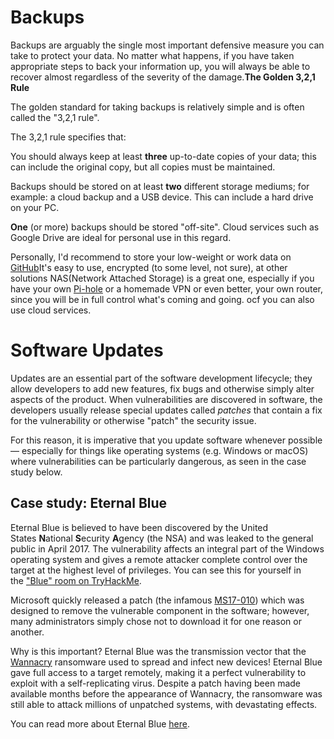 # Backups
Backups are arguably the single most important defensive measure you can take to protect your data. No matter what happens, if you have taken appropriate steps to back your information up, you will always be able to recover almost regardless of the severity of the damage.**The Golden 3,2,1 Rule**

The golden standard for taking backups is relatively simple and is often called the "3,2,1 rule".

The 3,2,1 rule specifies that:  

You should always keep at least **three** up-to-date copies of your data; this can include the original copy, but all copies must be maintained.  

Backups should be stored on at least **two** different storage mediums; for example: a cloud backup and a USB device. This can include a hard drive on your PC.  

**One** (or more) backups should be stored "off-site". Cloud services such as Google Drive are ideal for personal use in this regard.

Personally, I'd recommend to store your low-weight or work data on [GitHub](https://github.com/)It's easy to use, encrypted (to some level, not sure), at other solutions NAS(Network Attached Storage) is a great one, especially if you have your own [Pi-hole](https://pi-hole.net/) or a homemade VPN or even better, your own router, since you will be in full control what's coming and going. ocf you can also use cloud services.
# Software Updates

Updates are an essential part of the software development lifecycle; they allow developers to add new features, fix bugs and otherwise simply alter aspects of the product. When vulnerabilities are discovered in software, the developers usually release special updates called _patches_ that contain a fix for the vulnerability or otherwise "patch" the security issue.

For this reason, it is imperative that you update software whenever possible — especially for things like operating systems (e.g. Windows or macOS) where vulnerabilities can be particularly dangerous, as seen in the case study below.

## Case study: Eternal Blue

Eternal Blue is believed to have been discovered by the United States **N**ational **S**ecurity **A**gency (the NSA) and was leaked to the general public in April 2017. The vulnerability affects an integral part of the Windows operating system and gives a remote attacker complete control over the target at the highest level of privileges. You can see this for yourself in the ["Blue" room on TryHackMe](https://tryhackme.com/room/blue).

Microsoft quickly released a patch (the infamous [MS17-010](https://docs.microsoft.com/en-us/security-updates/SecurityBulletins/2017/ms17-010)) which was designed to remove the vulnerable component in the software; however, many administrators simply chose not to download it for one reason or another.

Why is this important? Eternal Blue was the transmission vector that the [Wannacry](https://www.malwarebytes.com/wannacry) ransomware used to spread and infect new devices! Eternal Blue gave full access to a target remotely, making it a perfect vulnerability to exploit with a self-replicating virus. Despite a patch having been made available months before the appearance of Wannacry, the ransomware was still able to attack millions of unpatched systems, with devastating effects.  

You can read more about Eternal Blue [here](https://www.sentinelone.com/blog/eternalblue-nsa-developed-exploit-just-wont-die/).

